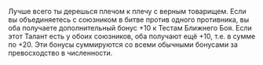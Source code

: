 Лучше всего ты дерешься плечом к плечу с верным товарищем. Если вы объединяетесь с союзником в битве против одного противника, вы оба получаете дополнительный бонус +10 к Тестам Ближнего Боя. Если этот Талант есть у обоих союзников, оба получают ещё +10, т.е. в сумме по +20. Эти бонусы суммируются со всеми обычными бонусами за превосходство в численности.